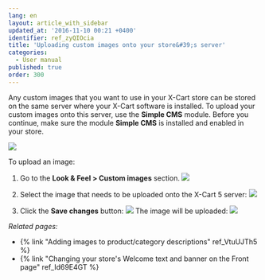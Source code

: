 ```yaml
---
lang: en
layout: article_with_sidebar
updated_at: '2016-11-10 00:21 +0400'
identifier: ref_zyQIOcia
title: 'Uploading custom images onto your store&#39;s server'
categories:
  - User manual
published: true
order: 300
---
```



Any custom images that you want to use in your X-Cart store can be stored on the same server where your X-Cart software is installed. To upload your custom images onto this server, use the **Simple CMS** module. Before you continue, make sure the module **Simple CMS** is installed and enabled in your store.

![]({{site.baseurl}}/attachments/8749761/8717800.png)

To upload an image:

1.  Go to the **Look & Feel > Custom images** section.
    ![]({{site.baseurl}}/attachments/8749761/8717801.png)
2.  Select the image that needs to be uploaded onto the X-Cart 5 server:
    ![]({{site.baseurl}}/attachments/8749761/8717802.png)

3.  Click the **Save changes** button:
    ![]({{site.baseurl}}/attachments/8749761/8717803.png)
    The image will be uploaded:
    ![]({{site.baseurl}}/attachments/8749761/8717804.png)

_Related pages:_

*   {% link "Adding images to product/category descriptions" ref_VtuUJTh5 %}
*   {% link "Changing your store's Welcome text and banner on the Front page" ref_Id69E4GT %}
